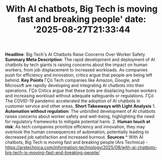 ﻿---
title: "With AI chatbots, Big Tech is moving fast and breaking people'
date: '2025-08-27T21:33:44"
category: "Markets"
summary: ""
slug: "with ai chatbots big tech is moving fast and breaking people"
source_urls:
  - "https://arstechnica.com/information-technology/2025/08/with-ai-chatbots-big-tech-is-moving-fast-and-breaking-people/"
seo:
  title: "With AI chatbots, Big Tech is moving fast and breaking people | Hash n Hedge'
  description: '"
  keywords: ["news", "markets", "brief"]
---
**Headline**: Big Tech's AI Chatbots Raise Concerns Over Worker Safety  **Summary Meta Description**: The rapid development and deployment of AI chatbots by tech giants is raising concerns about the impact on human workers, from job displacement to increased workloads. As companies push for efficiency and innovation, critics argue that people are being left behind.  **Key Points**  ΓÇó Tech companies like Amazon, Google, and Microsoft are rapidly developing and integrating AI chatbots into their operations. ΓÇó Critics argue that these bots are displacing human workers and increasing workload without adequate safeguards or regulations. ΓÇó The COVID-19 pandemic accelerated the adoption of AI chatbots in customer service and other areas.  **Short Takeaways with Light Analysis**  1. **Automation without regulation**: The unbridled development of AI chatbots raises concerns about worker safety and well-being, highlighting the need for regulatory frameworks to mitigate potential harm. 2. **Human touch at risk**: As tech companies prioritize efficiency and innovation, they may overlook the human consequences of automation, potentially leading to decreased job satisfaction and increased burnout.  **Sources**  * With AI chatbots, Big Tech is moving fast and breaking people (Ars Technica) - https://arstechnica.com/information-technology/2025/08/with-ai-chatbots-big-tech-is-moving-fast-and-breaking-people/ 
